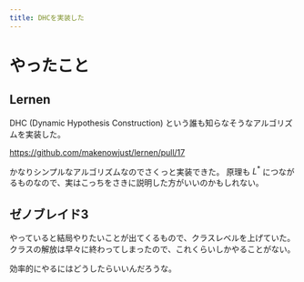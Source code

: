 ```yaml
---
title: DHCを実装した
---
```


# やったこと

## Lernen

DHC (Dynamic Hypothesis Construction) という誰も知らなそうなアルゴリズムを実装した。

<https://github.com/makenowjust/lernen/pull/17>

かなりシンプルなアルゴリズムなのでさくっと実装できた。
原理も $L^\ast$ につながるものなので、実はこっちをさきに説明した方がいいのかもしれない。

## ゼノブレイド3

やっていると結局やりたいことが出てくるもので、クラスレベルを上げていた。
クラスの解放は早々に終わってしまったので、これくらいしかやることがない。

効率的にやるにはどうしたらいいんだろうな。

